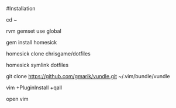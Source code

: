 #Installation

cd ~

rvm gemset use global

gem install homesick

homesick clone chrisgame/dotfiles

homesick symlink dotfiles

git clone https://github.com/gmarik/vundle.git ~/.vim/bundle/vundle

vim +PluginInstall +qall

open vim
